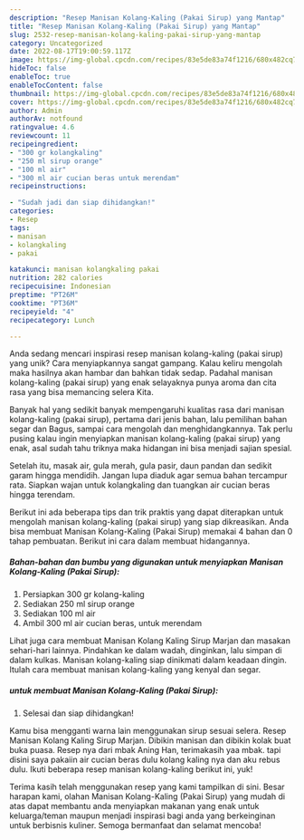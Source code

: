 ```yaml
---
description: "Resep Manisan Kolang-Kaling (Pakai Sirup) yang Mantap"
title: "Resep Manisan Kolang-Kaling (Pakai Sirup) yang Mantap"
slug: 2532-resep-manisan-kolang-kaling-pakai-sirup-yang-mantap
category: Uncategorized
date: 2022-08-17T19:00:59.117Z
image: https://img-global.cpcdn.com/recipes/83e5de83a74f1216/680x482cq70/manisan-kolang-kaling-pakai-sirup-foto-resep-utama.jpg
hideToc: false
enableToc: true
enableTocContent: false
thumbnail: https://img-global.cpcdn.com/recipes/83e5de83a74f1216/680x482cq70/manisan-kolang-kaling-pakai-sirup-foto-resep-utama.jpg
cover: https://img-global.cpcdn.com/recipes/83e5de83a74f1216/680x482cq70/manisan-kolang-kaling-pakai-sirup-foto-resep-utama.jpg
author: Admin
authorAv: notfound
ratingvalue: 4.6
reviewcount: 11
recipeingredient:
- "300 gr kolangkaling"
- "250 ml sirup orange"
- "100 ml air"
- "300 ml air cucian beras untuk merendam"
recipeinstructions:

- "Sudah jadi dan siap dihidangkan!"
categories:
- Resep
tags:
- manisan
- kolangkaling
- pakai

katakunci: manisan kolangkaling pakai 
nutrition: 282 calories
recipecuisine: Indonesian
preptime: "PT26M"
cooktime: "PT36M"
recipeyield: "4"
recipecategory: Lunch

---
```





Anda sedang mencari inspirasi resep manisan kolang-kaling (pakai sirup) yang unik? Cara menyiapkannya sangat gampang. Kalau keliru mengolah maka hasilnya akan hambar dan bahkan tidak sedap. Padahal manisan kolang-kaling (pakai sirup) yang enak selayaknya punya aroma dan cita rasa yang bisa memancing selera Kita.





Banyak hal yang sedikit banyak mempengaruhi kualitas rasa dari manisan kolang-kaling (pakai sirup), pertama dari jenis bahan, lalu pemilihan bahan segar dan Bagus, sampai cara mengolah dan menghidangkannya. Tak perlu pusing kalau ingin menyiapkan manisan kolang-kaling (pakai sirup) yang enak,      asal sudah tahu triknya maka hidangan ini bisa menjadi sajian spesial.














Setelah itu, masak air, gula merah, gula pasir, daun pandan dan sedikit garam hingga mendidih. Jangan lupa diaduk agar semua bahan tercampur rata. Siapkan wajan untuk kolangkaling dan tuangkan air cucian beras hingga terendam.






Berikut ini ada beberapa tips dan trik praktis yang dapat diterapkan untuk mengolah manisan kolang-kaling (pakai sirup) yang siap dikreasikan. Anda bisa membuat Manisan Kolang-Kaling (Pakai Sirup) memakai 4 bahan dan 0 tahap pembuatan. Berikut ini cara dalam membuat hidangannya.

<!--inarticleads1-->

##### Bahan-bahan dan bumbu yang digunakan untuk menyiapkan Manisan Kolang-Kaling (Pakai Sirup):

1. Persiapkan 300 gr kolang-kaling
1. Sediakan 250 ml sirup orange
1. Sediakan 100 ml air
1. Ambil 300 ml air cucian beras, untuk merendam


Lihat juga cara membuat Manisan Kolang Kaling Sirup Marjan dan masakan sehari-hari lainnya. Pindahkan ke dalam wadah, dinginkan, lalu simpan di dalam kulkas. Manisan kolang-kaling siap dinikmati dalam keadaan dingin. Itulah cara membuat manisan kolang-kaling yang kenyal dan segar. 

<!--inarticleads2-->

#####  untuk membuat Manisan Kolang-Kaling (Pakai Sirup):


1. Selesai dan siap dihidangkan!

Kamu bisa mengganti warna lain menggunakan sirup sesuai selera. Resep Manisan Kolang Kaling Sirup Marjan. Dibikin manisan dan dibikin kolak buat buka puasa. Resep nya dari mbak Aning Han, terimakasih yaa mbak. tapi disini saya pakaiin air cucian beras dulu kolang kaling nya dan aku rebus dulu. Ikuti beberapa resep manisan kolang-kaling berikut ini, yuk! 

Terima kasih telah menggunakan resep yang kami tampilkan di sini. Besar harapan kami, olahan Manisan Kolang-Kaling (Pakai Sirup) yang mudah di atas dapat membantu anda menyiapkan makanan yang enak untuk keluarga/teman maupun menjadi inspirasi bagi anda yang berkeinginan untuk berbisnis kuliner. Semoga bermanfaat dan selamat mencoba!
